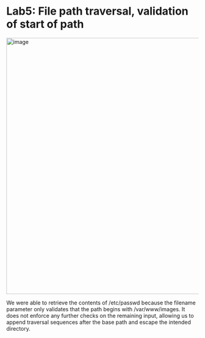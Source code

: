 # Lab5: File path traversal, validation of start of path


<img width="1365" height="672" alt="image" src="https://github.com/user-attachments/assets/7e379e55-9efd-4d9e-9702-1a21f8686673" />

We were able to retrieve the contents of /etc/passwd because the filename parameter only validates that the path begins with /var/www/images.
It does not enforce any further checks on the remaining input, allowing us to append traversal sequences after the base path and escape the intended directory.
